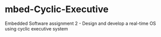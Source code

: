 # mbed-Cyclic-Executive
Embedded Software assignment 2 - Design and develop a real-time OS using cyclic executive system 
